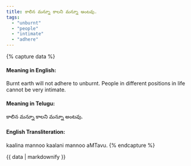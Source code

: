 ```yaml
---
title: కాలిన మన్నూ కాలని మన్నూ అంటవు.
tags:
  - "unburnt"
  - "people"
  - "intimate"
  - "adhere"
---
```


{% capture data %}
#### Meaning in English:
Burnt earth will not adhere to unburnt.
People in different positions in life cannot be very intimate.

#### Meaning in Telugu:
కాలిన మన్నూ కాలని మన్నూ అంటవు.

#### English Transliteration:
kaalina mannoo kaalani mannoo aMTavu.
{% endcapture %}

{{ data | markdownify }}

